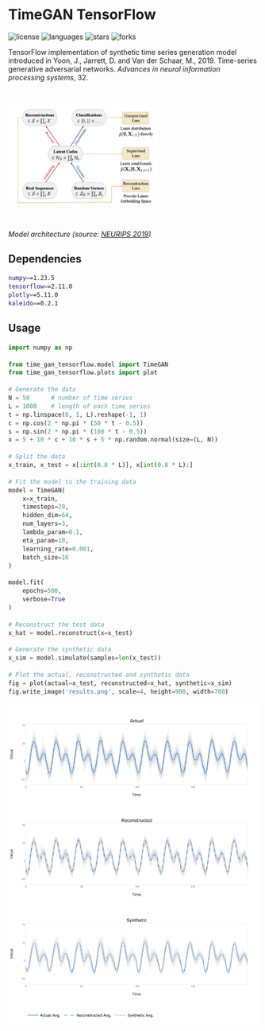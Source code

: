 # TimeGAN TensorFlow

![license](https://img.shields.io/github/license/flaviagiammarino/time-gan-tensorflow)
![languages](https://img.shields.io/github/languages/top/flaviagiammarino/time-gan-tensorflow)
![stars](https://img.shields.io/github/stars/flaviagiammarino/time-gan-tensorflow)
![forks](https://img.shields.io/github/forks/flaviagiammarino/time-gan-tensorflow)

TensorFlow implementation of synthetic time series generation model introduced in Yoon, J., Jarrett, D. and Van der Schaar, M., 2019. 
Time-series generative adversarial networks. *Advances in neural information processing systems*, 32.

<img src=diagram.png style="width:60%;margin-top:30px;margin-bottom:30px"/>

*Model architecture (source: [NEURIPS 2019](https://papers.nips.cc/paper_files/paper/2019/file/c9efe5f26cd17ba6216bbe2a7d26d490-Paper.pdf))*

## Dependencies
```bash
numpy==1.23.5
tensorflow==2.11.0
plotly==5.11.0
kaleido==0.2.1
```
## Usage
```python
import numpy as np

from time_gan_tensorflow.model import TimeGAN
from time_gan_tensorflow.plots import plot

# Generate the data
N = 50      # number of time series
L = 1000    # length of each time series
t = np.linspace(0, 1, L).reshape(-1, 1)
c = np.cos(2 * np.pi * (50 * t - 0.5))
s = np.sin(2 * np.pi * (100 * t - 0.5))
x = 5 + 10 * c + 10 * s + 5 * np.random.normal(size=(L, N))

# Split the data
x_train, x_test = x[:int(0.8 * L)], x[int(0.8 * L):]

# Fit the model to the training data
model = TimeGAN(
    x=x_train,
    timesteps=20,
    hidden_dim=64,
    num_layers=3,
    lambda_param=0.1,
    eta_param=10,
    learning_rate=0.001,
    batch_size=16
)

model.fit(
    epochs=500,
    verbose=True
)

# Reconstruct the test data
x_hat = model.reconstruct(x=x_test)

# Generate the synthetic data
x_sim = model.simulate(samples=len(x_test))

# Plot the actual, reconstructed and synthetic data
fig = plot(actual=x_test, reconstructed=x_hat, synthetic=x_sim)
fig.write_image('results.png', scale=4, height=900, width=700)
```
![results](example/results.png)
